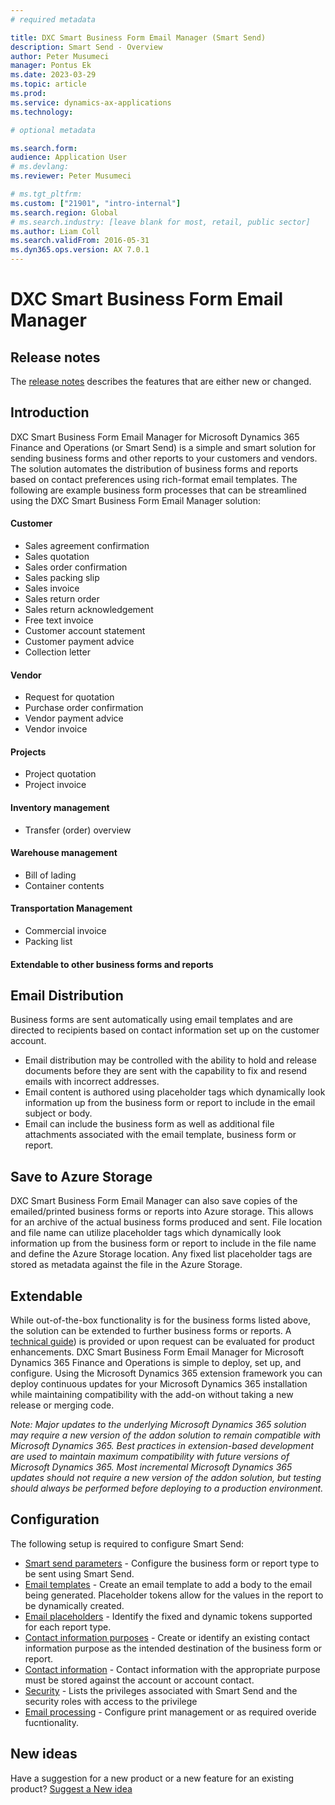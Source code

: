 ```yaml
---
# required metadata

title: DXC Smart Business Form Email Manager (Smart Send)
description: Smart Send - Overview
author: Peter Musumeci 
manager: Pontus Ek
ms.date: 2023-03-29
ms.topic: article
ms.prod: 
ms.service: dynamics-ax-applications
ms.technology: 

# optional metadata

ms.search.form: 
audience: Application User
# ms.devlang: 
ms.reviewer: Peter Musumeci 

# ms.tgt_pltfrm: 
ms.custom: ["21901", "intro-internal"]
ms.search.region: Global
# ms.search.industry: [leave blank for most, retail, public sector]
ms.author: Liam Coll
ms.search.validFrom: 2016-05-31
ms.dyn365.ops.version: AX 7.0.1
---
```


# DXC Smart Business Form Email Manager

## Release notes
The [release notes](Release-notes.md) describes the features that are either new or changed. 

## Introduction
DXC Smart Business Form Email Manager for Microsoft Dynamics 365 Finance and Operations (or Smart Send) is a simple and smart solution for sending business forms and other reports to your customers and vendors. The solution automates the distribution of business forms and reports based on contact preferences using rich-format email templates. The following are example business form processes that can be streamlined using the DXC Smart Business Form Email Manager solution:

#### Customer
* Sales agreement confirmation
* Sales quotation
*	Sales order confirmation
*	Sales packing slip
*	Sales invoice
*	Sales return order
*	Sales return acknowledgement
*	Free text invoice
*	Customer account statement
*	Customer payment advice
*	Collection letter

#### Vendor
*	Request for quotation
*	Purchase order confirmation
*	Vendor payment advice
*	Vendor invoice

#### Projects
*	Project quotation
*	Project invoice

#### Inventory management
*	Transfer (order) overview

#### Warehouse management
* Bill of lading
*	Container contents

#### Transportation Management 
*	Commercial invoice
*	Packing list

####	Extendable to other business forms and reports

## Email Distribution
Business forms are sent automatically using email templates and are directed to recipients based on contact information set up on the customer account. 
* Email distribution may be controlled with the ability to hold and release documents before they are sent with the capability to fix and resend emails with incorrect addresses. 
* Email content is authored using placeholder tags which dynamically look information up from the business form or report to include in the email subject or body. 
* Email can include the business form as well as additional file attachments associated with the email template, business form or report.

## Save to Azure Storage
DXC Smart Business Form Email Manager can also save copies of the emailed/printed business forms or reports into Azure storage. This allows for an archive of the actual business forms produced and sent. File location and file name can utilize placeholder tags which dynamically look information up from the business form or report to include in the file name and define the Azure Storage location. Any fixed list placeholder tags are stored as metadata against the file in the Azure Storage.

## Extendable
While out-of-the-box functionality is for the business forms listed above, the solution can be extended to further business forms or reports. A [technical guide](https://github.com/DXCANZProduct/DXC-Products-for-Microsoft-Business-Applications-TechGuidance/blob/main/SmartSend.md)) is provided or upon request can be evaluated for product enhancements.
DXC Smart Business Form Email Manager for Microsoft Dynamics 365 Finance and Operations is simple to deploy, set up, and configure. Using the Microsoft Dynamics 365 extension framework you can deploy continuous updates for your Microsoft Dynamics 365 installation while maintaining compatibility with the add-on without taking a new release or merging code.

*Note: Major updates to the underlying Microsoft Dynamics 365 solution may require a new version of the addon solution to remain compatible with Microsoft Dynamics 365. Best practices in extension-based development are used to maintain maximum compatibility with future versions of Microsoft Dynamics 365. Most incremental Microsoft Dynamics 365 updates should not require a new version of the addon solution, but testing should always be performed before deploying to a production environment.*

## Configuration

The following setup is required to configure Smart Send:
- [Smart send parameters](CONFIGURATION/Parameters.md) - Configure the business form or report type to be sent using Smart Send.
- [Email templates](CONFIGURATION/Email-template.md) - Create an email template to add a body to the email being generated. Placeholder tokens allow for the values in the report to be dynamically created.
- [Email placeholders](CONFIGURATION/Email_placeholder.md) - Identify the fixed and dynamic tokens supported for each report type.
- [Contact information purposes](CONFIGURATION/Address-and-contact-information-purpose.md) - Create or identify an existing contact information purpose as the intended destination of the business form or report.
- [Contact information](CONFIGURATION/Contact-information.md) - Contact information with the appropriate purpose must be stored against the account or account contact.
- [Security](CONFIGURATION/Security.md) - Lists the privileges associated with Smart Send and the security roles with access to the privilege
- [Email processing](PROCESSES/Email-processing.md) - Configure print management or as required overide fucntionality.


## New ideas
Have a suggestion for a new product or a new feature for an existing product? [Suggest a New idea](https://forms.office.com/r/U9twpSt3in)


